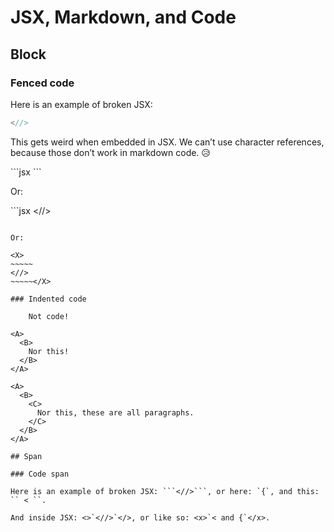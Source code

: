 # JSX, Markdown, and Code

## Block

### Fenced code

Here is an example of broken JSX:

```jsx
<//>
```

This gets weird when embedded in JSX.
We can’t use character references, because those don’t work in markdown code. 😥

<X>
```jsx
<//>
```
</X>

Or:

<X>```jsx
<//>
```</X>

Or:

<X>
~~~~~
<//>
~~~~~</X>

### Indented code

    Not code!

<A>
  <B>
    Nor this!
  </B>
</A>

<A>
  <B>
    <C>
      Nor this, these are all paragraphs.
    </C>
  </B>
</A>

## Span

### Code span

Here is an example of broken JSX: ```<//>```, or here: `{`, and this: `` < ``.

And inside JSX: <>`<//>`</>, or like so: <x>`< and {`</x>.
